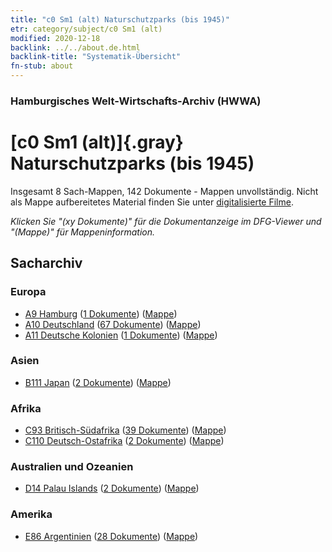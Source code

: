 ```yaml
---
title: "c0 Sm1 (alt) Naturschutzparks (bis 1945)"
etr: category/subject/c0 Sm1 (alt)
modified: 2020-12-18
backlink: ../../about.de.html
backlink-title: "Systematik-Übersicht"
fn-stub: about
---
```


### Hamburgisches Welt-Wirtschafts-Archiv (HWWA)
# [c0 Sm1 (alt)]{.gray}&#8201; Naturschutzparks (bis 1945)&#160; 




Insgesamt 8 Sach-Mappen, 142 Dokumente - Mappen unvollständig.
Nicht als Mappe aufbereitetes Material finden Sie unter [digitalisierte Filme](/film/h1_sh).

_Klicken Sie "(xy Dokumente)" für die Dokumentanzeige im DFG-Viewer und "(Mappe)" für Mappeninformation._

## Sacharchiv




### Europa

- [A9 Hamburg](../../../geo/about.de.html#A9) (<a href="https://dfg-viewer.de/show/?tx_dlf[id]=https://pm20.zbw.eu/mets/sh/1409xx/140905/1442xx/144217/public.mets.de.xml" target="_blank">1 Dokumente</a>) ([Mappe](http://purl.org/pressemappe20/folder/sh/140905,144217))
- [A10 Deutschland](../../../geo/about.de.html#A10) (<a href="https://dfg-viewer.de/show/?tx_dlf[id]=https://pm20.zbw.eu/mets/sh/1261xx/126128/1442xx/144217/public.mets.de.xml" target="_blank">67 Dokumente</a>) ([Mappe](http://purl.org/pressemappe20/folder/sh/126128,144217))
- [A11 Deutsche Kolonien](../../../geo/about.de.html#A11) (<a href="https://dfg-viewer.de/show/?tx_dlf[id]=https://pm20.zbw.eu/mets/sh/1409xx/140960/1442xx/144217/public.mets.de.xml" target="_blank">1 Dokumente</a>) ([Mappe](http://purl.org/pressemappe20/folder/sh/140960,144217))

### Asien

- [B111 Japan](../../../geo/about.de.html#B111) (<a href="https://dfg-viewer.de/show/?tx_dlf[id]=https://pm20.zbw.eu/mets/sh/1412xx/141272/1442xx/144217/public.mets.de.xml" target="_blank">2 Dokumente</a>) ([Mappe](http://purl.org/pressemappe20/folder/sh/141272,144217))

### Afrika

- [C93 Britisch-Südafrika](../../../geo/about.de.html#C93) (<a href="https://dfg-viewer.de/show/?tx_dlf[id]=https://pm20.zbw.eu/mets/sh/1414xx/141454/1442xx/144217/public.mets.de.xml" target="_blank">39 Dokumente</a>) ([Mappe](http://purl.org/pressemappe20/folder/sh/141454,144217))
- [C110 Deutsch-Ostafrika](../../../geo/about.de.html#C110) (<a href="https://dfg-viewer.de/show/?tx_dlf[id]=https://pm20.zbw.eu/mets/sh/1414xx/141471/1442xx/144217/public.mets.de.xml" target="_blank">2 Dokumente</a>) ([Mappe](http://purl.org/pressemappe20/folder/sh/141471,144217))

### Australien und Ozeanien

- [D14 Palau Islands](../../../geo/about.de.html#D14) (<a href="https://dfg-viewer.de/show/?tx_dlf[id]=https://pm20.zbw.eu/mets/sh/1416xx/141614/1442xx/144217/public.mets.de.xml" target="_blank">2 Dokumente</a>) ([Mappe](http://purl.org/pressemappe20/folder/sh/141614,144217))

### Amerika

- [E86 Argentinien](../../../geo/about.de.html#E86) (<a href="https://dfg-viewer.de/show/?tx_dlf[id]=https://pm20.zbw.eu/mets/sh/1416xx/141692/1442xx/144217/public.mets.de.xml" target="_blank">28 Dokumente</a>) ([Mappe](http://purl.org/pressemappe20/folder/sh/141692,144217))


